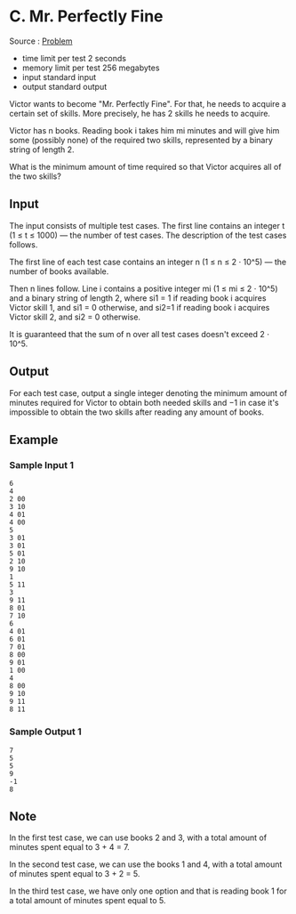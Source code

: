 # C. Mr. Perfectly Fine

Source : [Problem](https://codeforces.com/problemset/problem/1829/C)

- time limit per test 2 seconds
- memory limit per test 256 megabytes
- input standard input
- output standard output

Victor wants to become "Mr. Perfectly Fine". For that, he needs to acquire a certain set of skills. More precisely, he has 2 skills he needs to acquire.

Victor has n books. Reading book i
takes him mi minutes and will give him some (possibly none) of the required two skills, represented by a binary string of length 2.

What is the minimum amount of time required so that Victor acquires all of the two skills?

## Input

The input consists of multiple test cases. The first line contains an integer t (1 ≤ t ≤ 1000) — the number of test cases. The description of the test cases follows.

The first line of each test case contains an integer n (1 ≤ n ≤ 2 ⋅ 10^5) — the number of books available.

Then n lines follow. Line i contains a positive integer mi (1 ≤ mi ≤ 2 ⋅ 10^5) and a binary string of length 2, where si1 = 1 if reading book i acquires Victor skill 1, and si1 = 0 otherwise, and si2=1
if reading book i acquires Victor skill 2, and si2 = 0 otherwise.

It is guaranteed that the sum of n over all test cases doesn't exceed 2 ⋅ 10^5.

## Output

For each test case, output a single integer denoting the minimum amount of minutes required for Victor to obtain both needed skills and −1
in case it's impossible to obtain the two skills after reading any amount of books.

## Example

### Sample Input 1

    6
    4
    2 00
    3 10
    4 01
    4 00
    5
    3 01
    3 01
    5 01
    2 10
    9 10
    1
    5 11
    3
    9 11
    8 01
    7 10
    6
    4 01
    6 01
    7 01
    8 00
    9 01
    1 00
    4
    8 00
    9 10
    9 11
    8 11

### Sample Output 1

    7
    5
    5
    9
    -1
    8

## Note

In the first test case, we can use books 2 and 3, with a total amount of minutes spent equal to 3 + 4 = 7.

In the second test case, we can use the books 1 and 4, with a total amount of minutes spent equal to 3 + 2 = 5.

In the third test case, we have only one option and that is reading book 1 for a total amount of minutes spent equal to 5.
